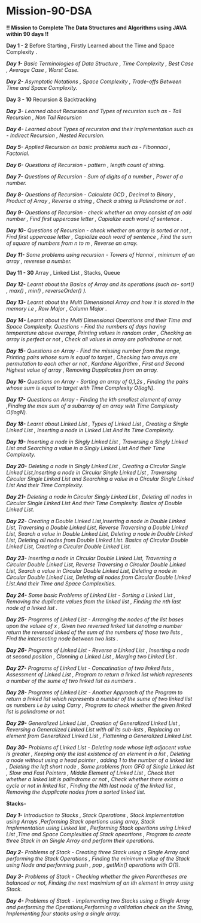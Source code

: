 # Mission-90-DSA

**!! Mission to Complete The Data Structures and Algorithms using JAVA within 90 days !!**

**Day 1 - 2**
Before Starting , Firstly Learned about the Time and Space Complexity .


_**Day 1-** Basic Terminologies of Data Structure , Time Complexity , Best Case , Average Case , Worst Case._

_**Day 2-** Asymptotic Notations , Space Complexity , Trade-offs Between Time and Space Complexity._

**Day 3 - 10**
Recursion & Backtracking

_**Day 3-** Learned about Recursion and Types of recursion such as - Tail Recursion , Non Tail Recursion_

_**Day 4-** Learned about Types of recursion and their implementation such as - Indirect Recursion , Nested Recursion._

_**Day 5-** Applied Recursion on basic problems such as - Fibonnaci , Factorial._

_**Day 6-** Questions of Recursion - pattern , length count of string._

_**Day 7-** Questions of Recursion - Sum of digits of a number , Power of a number._

_**Day 8-** Questions of Recursion - Calculate GCD , Decimal to Binary , Product of Array , Reverse a string , Check a string is Palindrome or not ._

_**Day 9-** Questions of Recursion - check whether an array consist of an odd number , Find first uppercase letter , Capialize each word of sentence ._

_**Day 10-** Questions of Recursion - check whether an array is sorted or not , Find first uppercase letter , Capialize each word of sentence , Find the sum of square  of numbers from n to m , Reverse an array._

_**Day 11-** Some problems using recursion - Towers of Hannoi , minimum of an array , reverese a number._


**Day 11 - 30**
Array , Linked List , Stacks, Queue

_**Day 12-** Learnt about the Basics of Array and its operations (such as- sort() , max() , min() , reverseOrder() )._

_**Day 13-** Learnt about the Multi Dimensional Array and how it is stored in the memory i.e , Row Major , Column Major ._

_**Day 14-** Learnt about the Multi Dimensional Operations and their Time and Space Complexity. Questions - Find the numbers of days having temperature above average, Printing values in random order , Checking an array is perfect or not , Check all values in array are palindrome or not._

_**Day 15-** Questions on Array - Find the missing number from the range, Printing pairs whose sum is equal to target , Checking two arrays are permutation to each other or not  , Kardane Algorithm , First and Second Highest value of array , Removing Dupplicates from an array._

_**Day 16-** Questions on Array - Sorting an array of 0,1,2s , Finding the pairs whose sum is equal to target with Time Complexity O(logN)._

_**Day 17-** Questions on Array - Finding the kth smallest element of array  ,Finding the max sum of a subarray of an array with Time Complexity O(logN)._

_**Day 18-** Learnt about Linked List , Types of Linked List , Creating a Single Linked List , Inserting a node in Linked List And Its Time Complexity._

_**Day 19-** Inserting a node in Singly Linked List , Traversing a Singly Linked List and Searching a value in a Singly Linked List And their Time Complexity._

_**Day 20-** Deleting a node in Singly Linked List , Creating a Circular Single Linked List,Inserting a node in Circular Single Linked List , Traversing Circular Single Linked List and Searching a value in a Circular Single Linked List And their Time Complexity._

_**Day 21-** Deleting a node in Circular Singly Linked List , Deleting all nodes in Circular Single Linked List And their Time Complexity. Basics of Double Linked List._

_**Day 22-** Creating a Double Linked List,Inserting a node in Double Linked List, Traversing a Double Linked List, Reverse Traversing a Double Linked List, Search a value in Double Linked List, Deleting a node in Double Linked List, Deleting all nodes from Double Linked List. Basics of Circular Double Linked List, Creating a Circular Double Linked List._

_**Day 23-** Inserting a node in Circular Double Linked List, Traversing a Circular Double Linked List, Reverse Traversing a Circular Double Linked List, Search a value in Circular Double Linked List, Deleting a node in Circular Double Linked List, Deleting all nodes from Circular Double Linked List.And their Time and Space Complexities._

_**Day 24-** Some basic Problems of Linked List - Sorting a Linked List , Removing the duplicate values from the linked list , Finding the nth last node of a linked list ._

_**Day 25-** Programs of Linked List - Arranging the nodes of the list bases upon the valuee of x , Given two reversed linked list denoting a number return the reversed linked of the sum of the numbers of those two lists , Find the intersecting node between two lists  ._

_**Day 26-** Programs of Linked List - Reverse a Linked List , Inserting a node at second position , Clonning a Linked List , Merging two Linked List  ._

_**Day 27-** Programs of Linked List - Concatination of two linked lists , Assessment of Linked List , Program to return a linked list which represents a number of the sume of two linked list as numbers  ._

_**Day 28-** Programs of Linked List - Another Approach of the Program to return a linked list which represents a number of the sume of two linked list as numbers   i.e by using Carry , Program to check whether the given linked list is palindrome or not._

_**Day 29-** Generalized Linked List , Creation of Generalized Linked List , Reversing a Generalized Linked List with all its sub-lists , Replacing an element from Generalized Linked List , Flattening a Generalized Linked List._

_**Day 30-** Problems of Linked List - Deleting node whose left adjacent value is greater , Keeping only the last existence of an element in a list ,  Deleting a node without using a head pointer , adding 1 to the number of a linked list , Deleting the left short node , Some problems from GFG of Single Linked list ,  Slow and Fast Pointers ,  Middle Element of Linked List , Check that whether a linked lsit is palindrome or not , Check whether there exists a cycle or not in linked list , Finding the Nth last node of the linked list , Removing the dupplicate nodes from a sorted linked list._

**Stacks-**

_**Day 1-** Introduction to Stacks , Stack Operations , Stack Implementation using Arrays ,Performing Stack opertions using array, Stack Implementation using Linked list , Performing Stack opertions using Linked List ,Time and Space Complexities of Stack opeartions , Program to create three Stack in an Single Array and perform their operations._

_**Day 2-** Problems of Stack - Creating three Stack using a Single Array and performing the Stack Operations , Finding the minimum value of the Stack using Node and performing push , pop , getMin() operations with O(1)._

_**Day 3-** Problems of Stack - Checking whether the given Parentheses are balanced or not, Finding the next maximium of an ith element in array using Stack._

_**Day 4-** Problems of Stack - Implementing two Stacks using a Single Array and performing the Operations,Performing a validation check on the String, Implementing four stacks using a single array._

